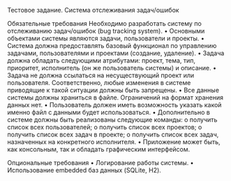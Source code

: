 Тестовое задание. 
Система отслеживания задач/ошибок

Обязательные требования
Необходимо разработать систему по отслеживанию задач/ошибок (bug tracking system).
•	Основными объектами системы являются задачи, пользователи и проекты.
•	Система должна предоставлять базовый функционал по управлению задачами, пользователями и проектами (создание, удаление).
•	Задача должна обладать следующими атрибутами: проект, тема, тип, приоритет, исполнитель (он же пользователь системы) и описание. 
•	Задача не должна ссылаться на несуществующий проект или пользователя. Соответственно, любые изменения в системе приводящие к такой ситуации должны быть запрещены.
•	Все данные системы должны храниться в файле. Ограничений на формат хранения данных нет. 
•	Пользователь должен иметь возможность указать какой именно файл с данными будет использоваться. 
•	Дополнительно в системе должны быть реализованы следующие команды:
o	получить список всех пользователей;
o	получить список всех проектов;
o	получить список всех задач в проекте;
o	получить список всех задач, назначенных на конкретного исполнителя.
•	Приложение может быть, как консольным, так и обладать графическим интерфейсом.

Опциональные требования
•	Логирование работы системы.
•	Использование embedded баз данных (SQLite, H2).




